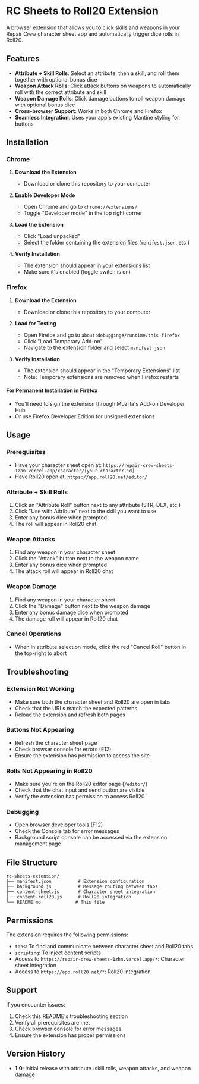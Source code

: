 # RC Sheets to Roll20 Extension

A browser extension that allows you to click skills and weapons in your Repair Crew character sheet app and automatically trigger dice rolls in Roll20.

## Features

- **Attribute + Skill Rolls**: Select an attribute, then a skill, and roll them together with optional bonus dice
- **Weapon Attack Rolls**: Click attack buttons on weapons to automatically roll with the correct attribute and skill
- **Weapon Damage Rolls**: Click damage buttons to roll weapon damage with optional bonus dice
- **Cross-browser Support**: Works in both Chrome and Firefox
- **Seamless Integration**: Uses your app's existing Mantine styling for buttons

## Installation

### Chrome

1. **Download the Extension**

   - Download or clone this repository to your computer

2. **Enable Developer Mode**

   - Open Chrome and go to `chrome://extensions/`
   - Toggle "Developer mode" in the top right corner

3. **Load the Extension**

   - Click "Load unpacked"
   - Select the folder containing the extension files (`manifest.json`, etc.)

4. **Verify Installation**
   - The extension should appear in your extensions list
   - Make sure it's enabled (toggle switch is on)

### Firefox

1. **Download the Extension**

   - Download or clone this repository to your computer

2. **Load for Testing**

   - Open Firefox and go to `about:debugging#/runtime/this-firefox`
   - Click "Load Temporary Add-on"
   - Navigate to the extension folder and select `manifest.json`

3. **Verify Installation**
   - The extension should appear in the "Temporary Extensions" list
   - Note: Temporary extensions are removed when Firefox restarts

#### For Permanent Installation in Firefox

- You'll need to sign the extension through Mozilla's Add-on Developer Hub
- Or use Firefox Developer Edition for unsigned extensions

## Usage

### Prerequisites

- Have your character sheet open at: `https://repair-crew-sheets-1zhn.vercel.app/character/[your-character-id]`
- Have Roll20 open at: `https://app.roll20.net/editor/`

### Attribute + Skill Rolls

1. Click an "Attribute Roll" button next to any attribute (STR, DEX, etc.)
2. Click "Use with Attribute" next to the skill you want to use
3. Enter any bonus dice when prompted
4. The roll will appear in Roll20 chat

### Weapon Attacks

1. Find any weapon in your character sheet
2. Click the "Attack" button next to the weapon name
3. Enter any bonus dice when prompted
4. The attack roll will appear in Roll20 chat

### Weapon Damage

1. Find any weapon in your character sheet
2. Click the "Damage" button next to the weapon damage
3. Enter any bonus damage dice when prompted
4. The damage roll will appear in Roll20 chat

### Cancel Operations

- When in attribute selection mode, click the red "Cancel Roll" button in the top-right to abort

## Troubleshooting

### Extension Not Working

- Make sure both the character sheet and Roll20 are open in tabs
- Check that the URLs match the expected patterns
- Reload the extension and refresh both pages

### Buttons Not Appearing

- Refresh the character sheet page
- Check browser console for errors (F12)
- Ensure the extension has permission to access the site

### Rolls Not Appearing in Roll20

- Make sure you're on the Roll20 editor page (`/editor/`)
- Check that the chat input and send button are visible
- Verify the extension has permission to access Roll20

### Debugging

- Open browser developer tools (F12)
- Check the Console tab for error messages
- Background script console can be accessed via the extension management page

## File Structure

```
rc-sheets-extension/
├── manifest.json          # Extension configuration
├── background.js          # Message routing between tabs
├── content-sheet.js       # Character sheet integration
├── content-roll20.js      # Roll20 integration
└── README.md             # This file
```

## Permissions

The extension requires the following permissions:

- `tabs`: To find and communicate between character sheet and Roll20 tabs
- `scripting`: To inject content scripts
- Access to `https://repair-crew-sheets-1zhn.vercel.app/*`: Character sheet integration
- Access to `https://app.roll20.net/*`: Roll20 integration

## Support

If you encounter issues:

1. Check this README's troubleshooting section
2. Verify all prerequisites are met
3. Check browser console for error messages
4. Ensure the extension has proper permissions

## Version History

- **1.0**: Initial release with attribute+skill rolls, weapon attacks, and weapon damage
